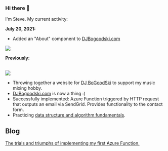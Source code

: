### Hi there 👋

<p>I'm Steve. My current activity:</p> 

<p><b>July 20, 2021:</b></p>
<ul>
<li>Added an "About" component to <a href="http://djbogoodski.azurewebsites.net/" target="_blank">DJBogoodski.com</a></li>
</ul>
<p><img src="https://raw.githubusercontent.com/sbogucki12/djbogoodski/main/readmeFiles/aboutGIF.gif" /></p>

<p><b>Previously:</b></p> 
<br>
<img src="https://instagram.fsan1-2.fna.fbcdn.net/v/t51.2885-15/e35/s1080x1080/220041664_1215827388848371_9059736355404631009_n.jpg?_nc_ht=instagram.fsan1-2.fna.fbcdn.net&_nc_cat=107&_nc_ohc=HWxYRI0nAgkAX_hAikk&edm=AABBvjUBAAAA&ccb=7-4&oh=a1ae7d58b2614a813ca54d5033a82a5c&oe=60FBFE0F&_nc_sid=83d603" />
<br>
<ul>
  <li>Throwing together a website for <a href="https://github.com/sbogucki12/djbogoodski">DJ BoGoodSki</a> to support my music mixing hobby.</li>
  <li><a href="http://djbogoodski.com">DJBogoodski.com</a> is now a thing :)</li>
  <li>Successfully implemented: Azure Function triggered by HTTP request that outputs an email via SendGrid. Provides functionality to the contact form.</li>
  <li> Practicing <a href="https://github.com/sbogucki12/AlgosAndDataStructures">data structure and algorithm fundamentals</a>.</li> 
</ul>  

## Blog

<a href="https://bogoodski.medium.com/setting-up-an-azure-function-sendgrid-http-trigger-cfd9c5791201" target="_blank">The trials and triumphs of implementing my first Azure Function.</a>


